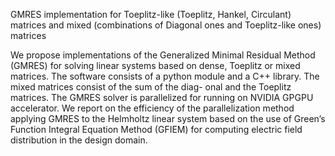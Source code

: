 
GMRES implementation for Toeplitz-like (Toeplitz, Hankel, Circulant) matrices and mixed (combinations of Diagonal ones and Toeplitz-like ones) matrices

We propose implementations of the Generalized Minimal Residual Method (GMRES) for solving linear systems based on dense, Toeplitz or mixed matrices. The software consists of a python module and a C++ library. The mixed matrices consist of the sum of the diag- onal and the Toeplitz matrices. The GMRES solver is parallelized for running on NVIDIA GPGPU accelerator. We report on the efficiency of the parallelization method applying GMRES to the Helmholtz linear system based on the use of Green’s Function Integral Equation Method (GFIEM) for computing electric field distribution in the design domain.
